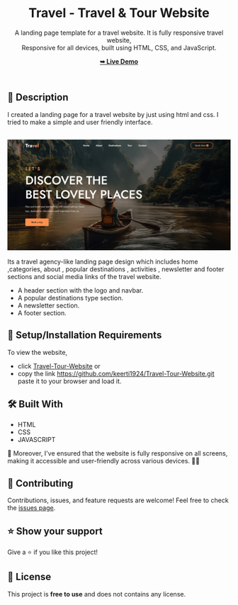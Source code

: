 <div align="center">

  <h1 align="center">Travel - Travel & Tour Website</h1>

  A landing page template for a travel website. It is fully responsive travel website, <br />Responsive for all devices, built using HTML, CSS, and JavaScript.

  <a href="https://keerti1924.github.io/Travel-Tour-Website/"><strong>➥ Live Demo</strong></a>

</div>

<br />

## 📃 Description


I created a landing page for a travel website by just using html and css. I tried to make a simple and user friendly interface.
<br>
<br>

![Tourest Desktop Demo](preview.jpg "Desktop Demo")
<br>

Its a travel agency-like landing page design which includes home ,categories, about , popular destinations , activities , newsletter and footer sections and social media links of the travel website.

* A header section with the logo and navbar.
* A popular destinations type section.
* A newsletter section.
* A footer section.

## 🚀 Setup/Installation Requirements

To view the website, 
* click [Travel-Tour-Website](https://github.com/keerti1924/Travel-Tour-Website.git)
or 
* copy the link https://github.com/keerti1924/Travel-Tour-Website.git paste it to your browser and load it.  

## 🛠 Built With

* HTML
* CSS
* JAVASCRIPT

📱 Moreover, I've ensured that the website is fully responsive on all screens, making it accessible and user-friendly across various devices. 📱💡


## 🤝 Contributing 

Contributions, issues, and feature requests are welcome! Feel free to check the [issues page](/issues).

## ⭐️ Show your support 

Give a ⭐️ if you like this project!


## 📝 License

This project is **free to use** and does not contains any license.